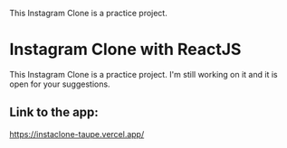 This Instagram Clone is a practice project. 

# Instagram Clone with ReactJS

This Instagram Clone is a practice project. 
I'm still working on it and it is open for your suggestions.

## Link to the app:

https://instaclone-taupe.vercel.app/